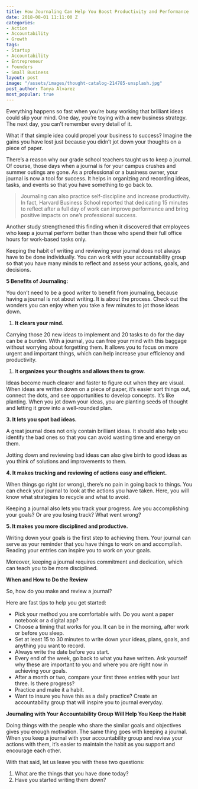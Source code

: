```yaml
---
title: How Journaling Can Help You Boost Productivity and Performance
date: 2018-08-01 11:11:00 Z
categories:
- Action
- Accountability
- Growth
tags:
- Startup
- Accountability
- Entrepreneur
- Founders
- Small Business
layout: post
image: "/assets/images/thought-catalog-214785-unsplash.jpg"
post_author: Tanya Alvarez
most_popular: true
---
```


Everything happens so fast when you’re busy working that brilliant ideas could slip your mind. One day, you’re toying with a new business strategy. The next day, you can’t remember every detail of it.

What if that simple idea could propel your business to success? Imagine the gains you have lost just because you didn’t jot down your thoughts on a piece of paper.

There’s a reason why our grade school teachers taught us to keep a journal. Of course, those days when a journal is for your campus crushes and summer outings are gone. As a professional or a business owner, your journal is now a tool for success. It helps in organizing and recording ideas, tasks, and events so that you have something to go back to.

> Journaling can also practice self-discipline and increase productivity. In fact, Harvard Business School reported that dedicating 15 minutes to reflect after a full day of work can improve performance and bring positive impacts on one’s professional success.

Another study strengthened this finding when it discovered that employees who keep a journal perform better than those who spend their full office hours for work-based tasks only.

Keeping the habit of writing and reviewing your journal does not always have to be done individually. You can work with your accountability group so that you have many minds to reflect and assess your actions, goals, and decisions.

**5 Benefits of Journaling:**

You don’t need to be a good writer to benefit from journaling, because having a journal is not about writing. It is about the process. Check out the wonders you can enjoy when you take a few minutes to jot those ideas down.

1. **It clears your mind.**

Carrying those 20 new ideas to implement and 20 tasks to do for the day can be a burden. With a journal, you can free your mind with this baggage without worrying about forgetting them. It allows you to focus on more urgent and important things, which can help increase your efficiency and productivity.

1. I**t organizes your thoughts and allows them to grow.**

Ideas become much clearer and faster to figure out when they are visual. When ideas are written down on a piece of paper, it’s easier sort things out, connect the dots, and see opportunities to develop concepts. It’s like planting. When you jot down your ideas, you are planting seeds of thought and letting it grow into a well-rounded plan.

**3. It lets you spot bad ideas.**

A great journal does not only contain brilliant ideas. It should also help you identify the bad ones so that you can avoid wasting time and energy on them.

Jotting down and reviewing bad ideas can also give birth to good ideas as you think of solutions and improvements to them.

**4. It makes tracking and reviewing of actions easy and efficient.**

When things go right (or wrong), there’s no pain in going back to things. You can check your journal to look at the actions you have taken. Here, you will know what strategies to recycle and what to avoid.

Keeping a journal also lets you track your progress. Are you accomplishing your goals? Or are you losing track? What went wrong?

**5. It makes you more disciplined and productive.**

Writing down your goals is the first step to achieving them. Your journal can serve as your reminder that you have things to work on and accomplish. Reading your entries can inspire you to work on your goals.

Moreover, keeping a journal requires commitment and dedication, which can teach you to be more disciplined.

**When and How to Do the Review**

So, how do you make and review a journal?

Here are fast tips to help you get started:

* Pick your method you are comfortable with. Do you want a paper notebook or a digital app?
* Choose a timing that works for you. It can be in the morning, after work or before you sleep.
* Set at least 15 to 30 minutes to write down your ideas, plans, goals, and anything you want to record.
* Always write the date before you start.
* Every end of the week, go back to what you have written. Ask yourself why these are important to you and where you are right now in achieving your goals. 
* After a month or two, compare your first three entries with your last three. Is there progress?
* Practice and make it a habit.
* Want to insure you have this as a daily practice? Create an accountability group that will inspire you to journal everyday.

**Journaling with Your Accountability Group Will Help You Keep the Habit**

Doing things with the people who share the similar goals and objectives gives you enough motivation. The same thing goes with keeping a journal. When you keep a journal with your accountability group and review your actions with them, it’s easier to maintain the habit as you support and encourage each other.

With that said, let us leave you with these two questions:

1. What are the things that you have done today?
2. Have you started writing them down?